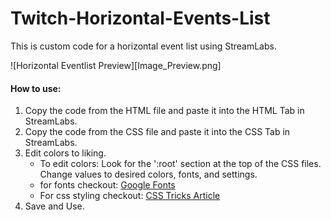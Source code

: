 # Twitch-Horizontal-Events-List

This is custom code for a horizontal event list using StreamLabs.

![Horizontal Eventlist Preview][Image_Preview.png]

#### How to use:
1. Copy the code from the HTML file and paste it into the HTML Tab in StreamLabs.
2. Copy the code from the CSS file and paste it into the CSS Tab in StreamLabs.
3. Edit colors to liking.
    * To edit colors: Look for the ':root' section at the top of the CSS files. Change values to desired colors, fonts, and settings.
    * for fonts checkout: [Google Fonts](https://fonts.google.com/)
    * For css styling checkout: [CSS Tricks Article](https://css-tricks.com/css-basics-styling-links-like-boss/)
4. Save and Use.

